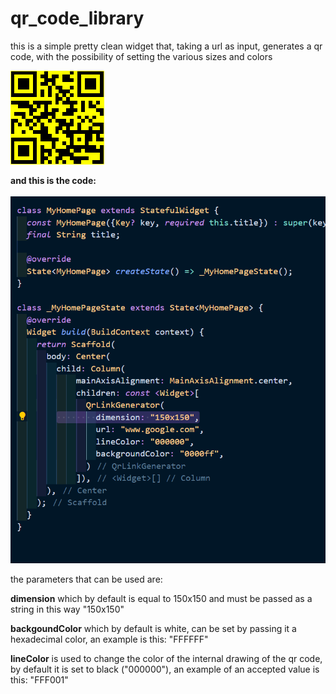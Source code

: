 # qr_code_library

this is a simple pretty clean widget that, taking a url as input, generates a qr code, with the possibility of setting the various sizes and colors

![Qr code](https://github.com/Karak002/flutter-qrLinkGenerator/blob/main/download%20(1).png)

**and this is the code:** 
\
\
![code](https://github.com/Karak002/flutter-qrLinkGenerator/blob/main/Immagine%202022-02-16%20162743.png)


the parameters that can be used are:

**dimension** which by default is equal to 150x150 and must be passed as a string in this way "150x150"


**backgoundColor** which by default is white, can be set by passing it a hexadecimal color, an example is this: "FFFFFF"

**lineColor** is used to change the color of the internal drawing of the qr code, by default it is set to black ("000000"), an example of an accepted value is this: "FFF001"
